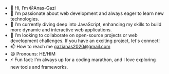 - 👋 Hi, I’m @Anas-Gazi
- 👀 I’m passionate about web development and always eager to learn new technologies.
- 🌱 I’m currently diving deep into JavaScript, enhancing my skills to build more dynamic and interactive web applications.
- 💞️ I’m looking to collaborate on open-source projects or web development challenges. If you have an exciting project, let's connect!
- 📫 How to reach me gazianas2020@gmail.com
- 😄 Pronouns: HE/HIM
- ⚡ Fun fact: I'm always up for a coding marathon, and I love exploring new tools and frameworks.

<!---
Anas-Gazi/Anas-Gazi is a ✨ special ✨ repository because its `README.md` (this file) appears on your GitHub profile.
You can click the Preview link to take a look at your changes.
--->
